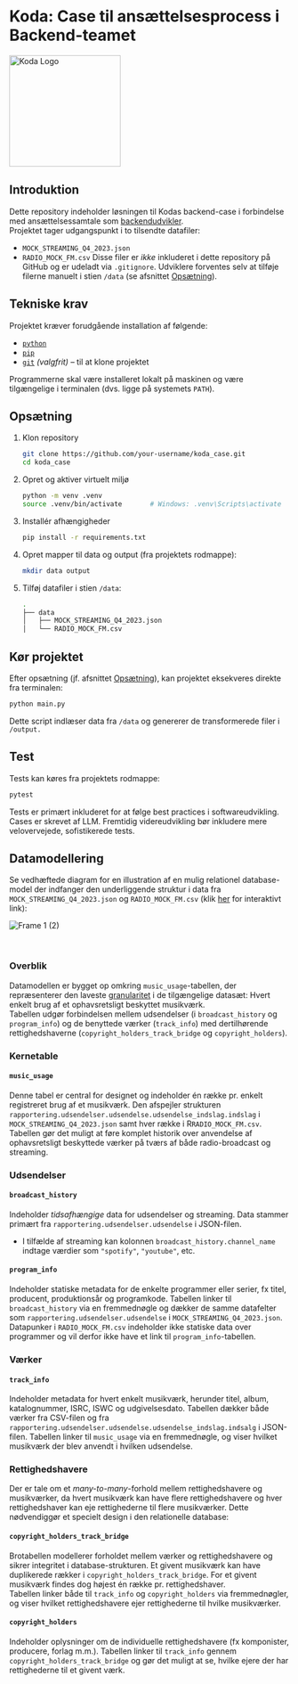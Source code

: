 # Koda: Case til ansættelsesprocess i Backend-teamet
<img src="https://via.ritzau.dk/data/images/00304/29b9a8c9-94a5-4cf3-9032-77dafd899e98.png" alt="Koda Logo" width="200"/>

## Introduktion
Dette repository indeholder løsningen til Kodas backend-case i forbindelse med ansættelsessamtale som [backendudvikler](https://www.epos-asp.dk/REK/Koda/Joblist/Job.aspx?jobOfferInstanceId=178&joblistId=1&lang=da).  
Projektet tager udgangspunkt i to tilsendte datafiler:
- `MOCK_STREAMING_Q4_2023.json`
- `RADIO_MOCK_FM.csv`
Disse filer er *ikke* inkluderet i dette repository på GitHub og er udeladt via `.gitignore`. Udviklere forventes selv at tilføje filerne manuelt i stien `/data` (se afsnittet [Opsætning](#opsætning)).

## Tekniske krav
Projektet kræver forudgående installation af følgende:
- [`python`](https://www.python.org/downloads/)
- [`pip`](https://pypi.org/project/pip/)
- [`git`](https://git-scm.com/downloads) *(valgfrit)* – til at klone projektet

Programmerne skal være installeret lokalt på maskinen og være tilgængelige i terminalen (dvs. ligge på systemets `PATH`).

## Opsætning
1. Klon repository
    ```bash
    git clone https://github.com/your-username/koda_case.git
    cd koda_case
    ```

2. Opret og aktiver virtuelt miljø
    ```bash
    python -m venv .venv
    source .venv/bin/activate       # Windows: .venv\Scripts\activate
    ```

3. Installér afhængigheder
    ```bash
    pip install -r requirements.txt
    ```

4. Opret mapper til data og output (fra projektets rodmappe):
    ```bash
    mkdir data output
    ```

5. Tilføj datafiler i stien `/data`:
    ```bash
    .
    ├── data
    │   ├── MOCK_STREAMING_Q4_2023.json
    │   └── RADIO_MOCK_FM.csv
    ```

## Kør projektet
Efter opsætning (jf. afsnittet [Opsætning](#opsætning)), kan projektet eksekveres direkte fra terminalen:
```bash
python main.py
```
Dette script indlæser data fra `/data` og genererer de transformerede filer i `/output.`

## Test
Tests kan køres fra projektets rodmappe:
```bash
pytest
```
Tests er primært inkluderet for at følge best practices i softwareudvikling. Cases er skrevet af LLM. Fremtidig videreudvikling bør inkludere mere velovervejede, sofistikerede tests.

## Datamodellering
Se vedhæftede diagram for en illustration af en mulig relationel database-model der indfanger den underliggende struktur i data fra `MOCK_STREAMING_Q4_2023.json` og `RADIO_MOCK_FM.csv` (klik [her](https://www.figma.com/design/WoGem8spvpNwCWoVfGSf6B/koda-case-relational-db?node-id=0-1&t=paPps8LeHHCEsTlN-1) for interaktivt link):  

![Frame 1 (2)](https://github.com/user-attachments/assets/b9e3e122-baba-41d9-a194-49412acf917c)

<br>

### Overblik
Datamodellen er bygget op omkring `music_usage`-tabellen, der repræsenterer den laveste [granularitet](https://www.coursera.org/articles/data-granularity) i de tilgængelige datasæt: Hvert enkelt brug af et ophavsretsligt beskyttet musikværk.  
Tabellen udgør forbindelsen mellem udsendelser (i `broadcast_history` og `program_info`) og de benyttede værker (`track_info`) med dertilhørende rettighedshaverne (`copyright_holders_track_bridge` og `copyright_holders`).

### Kernetable
#### `music_usage`
Denne tabel er central for designet og indeholder én række pr. enkelt registreret brug af et musikværk. Den afspejler strukturen `rapportering.udsendelser.udsendelse.udsendelse_indslag.indslag` i `MOCK_STREAMING_Q4_2023.json` samt hver række i R`RADIO_MOCK_FM.csv`.  
Tabellen gør det muligt at føre komplet historik over anvendelse af ophavsretsligt beskyttede værker på tværs af både radio-broadcast og streaming.


### Udsendelser
#### `broadcast_history`
Indeholder *tidsafhængige* data for udsendelser og streaming. Data stammer primært fra `rapportering.udsendelser.udsendelse` i JSON-filen.
- I tilfælde af streaming kan kolonnen `broadcast_history.channel_name` indtage værdier som `"spotify"`, `"youtube"`, etc.

#### `program_info`
Indeholder statiske metadata for de enkelte programmer eller serier, fx titel, producent, produktionsår og programkode.
Tabellen linker til `broadcast_history` via en fremmednøgle og dækker de samme datafelter som `rapportering.udsendelser.udsendelse` i `MOCK_STREAMING_Q4_2023.json`. Datapunker i `RADIO_MOCK_FM.csv` indeholder ikke statiske data over programmer og vil derfor ikke have et link til `program_info`-tabellen.


### Værker
#### `track_info`
Indeholder metadata for hvert enkelt musikværk, herunder titel, album, katalognummer, ISRC, ISWC og udgivelsesdato.
Tabellen dækker både værker fra CSV-filen og fra `rapportering.udsendelser.udsendelse.udsendelse_indslag.indsalg` i JSON-filen.
Tabellen linker til `music_usage` via en fremmednøgle, og viser hvilket musikværk der blev anvendt i hvilken udsendelse.


### Rettighedshavere
Der er tale om et _many-to-many_-forhold mellem rettighedshavere og musikværker, da hvert musikværk kan have flere rettighedshavere og hver rettighedshaver kan eje rettighederne til flere musikværker. Dette nødvendiggør et specielt design i den relationelle database:

#### `copyright_holders_track_bridge`
Brotabellen modellerer forholdet mellem værker og rettighedshavere og sikrer integritet i database-strukturen. Et givent musikværk kan have duplikerede rækker i `copyright_holders_track_bridge`. For et givent musikværk findes dog højest én række pr. rettighedshaver.  
Tabellen linker både til `track_info` og `copyright_holders` via fremmednøgler, og viser hvilket rettighedshavere ejer rettighederne til hvilke musikværker.

#### `copyright_holders`
Indeholder oplysninger om de individuelle rettighedshavere (fx komponister, producere, forlag m.m.).
Tabellen linker til `track_info` gennem `copyright_holders_track_bridge` og gør det muligt at se, hvilke ejere der har rettighederne til et givent værk.

